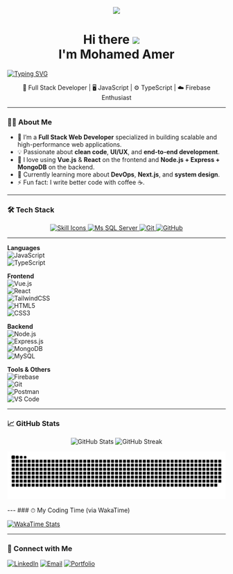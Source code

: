 <p align="center">
  <img src="[[[https://user-images.githubusercontent.com/74038190/212284087-bbe7e430-757e-4901-90bf-4cd2ce3e1852.gi](https://octodex.github.com/images/NUX_Octodex.gif)](https://octodex.github.com/images/NUX_Octodex.gif)](https://github.com/MohamedAmer29/MohamedAmer29/blob/main/NUX_Octodex.gif)"  />
</p>
<h1 align="center">
  Hi there <a target="_blank" rel="noopener noreferrer nofollow" href="https://camo.githubusercontent.com/d552948e7884c41fde2d32b9221d79f0df2076c7d824aaab954ca93f53d95884/68747470733a2f2f6d656469612e67697068792e636f6d2f6d656469612f6876524a434c467a6361737252346961377a2f67697068792e676966" data-target="animated-image.originalLink"><img src="https://camo.githubusercontent.com/d552948e7884c41fde2d32b9221d79f0df2076c7d824aaab954ca93f53d95884/68747470733a2f2f6d656469612e67697068792e636f6d2f6d656469612f6876524a434c467a6361737252346961377a2f67697068792e676966" data-canonical-src="https://media.giphy.com/media/hvRJCLFzcasrR4ia7z/giphy.gif" style="width: 40px; display: inline-block;" data-target="animated-image.originalImage"></a><br/> I'm Mohamed Amer</h1>
<p>
  <a href="https://git.io/typing-svg"><img src="https://readme-typing-svg.demolab.com?font=Bitcount+Grid+Double&weight=300&size=30&pause=1000&color=F7F662&background=0034FF00&center=true&width=1000&lines=Software+Developer;Full-Stack+Developer" alt="Typing SVG" /></a>
</p>
<p align="center">
  🚀 Full Stack Developer | 🖥️ JavaScript | ⚙️ TypeScript | ☁️ Firebase Enthusiast
</p>

---

### 👨‍💻 About Me

- 🔭 I’m a **Full Stack Web Developer** specialized in building scalable and high-performance web applications.
- 💡 Passionate about **clean code**, **UI/UX**, and **end-to-end development**.
- 🧩 I love using **Vue.js** & **React** on the frontend and **Node.js + Express + MongoDB** on the backend.
- 🌱 Currently learning more about **DevOps**, **Next.js**, and **system design**.
- ⚡ Fun fact: I write better code with coffee ☕.

---

### 🛠️ Tech Stack
<p align="center" dir="auto">
  
  <!-- Skill Icons with Titles -->
  <a href="https://go-skill-icons.vercel.app" target="_blank" rel="noopener noreferrer nofollow">
    <img width="800" src="https://go-skill-icons.vercel.app/api/icons?i=html,css,javascript,typescript,vue,react,tailwind,nodejs,express,mongodb,firebase,mysql&titles=true" alt="Skill Icons" title="Skill Icons" />
  </a>

  <!-- Extra Icons from Icons8 -->
  <a href="https://img.icons8.com/?size=50&id=laYYF3dV0Iew&format=png" target="_blank" rel="noopener noreferrer nofollow">
    <img width="70" src="https://img.icons8.com/?size=50&id=laYYF3dV0Iew&format=png" alt="Ms SQL Server" />
  </a>
  <a href="https://img.icons8.com/?size=50&id=20906&format=png" target="_blank" rel="noopener noreferrer nofollow">
    <img width="70" src="https://img.icons8.com/?size=50&id=20906&format=png" alt="Git" />
  </a>
  <a href="https://img.icons8.com/?size=50&id=efFfwotdkiU5&format=png" target="_blank" rel="noopener noreferrer nofollow">
    <img width="70" src="https://img.icons8.com/?size=50&id=efFfwotdkiU5&format=png" alt="GitHub" />
  </a>
</p>


---

**Languages**  
![JavaScript](https://img.shields.io/badge/-JavaScript-black?style=flat-square&logo=javascript)  
![TypeScript](https://img.shields.io/badge/-TypeScript-007acc?style=flat-square&logo=typescript)

**Frontend**  
![Vue.js](https://img.shields.io/badge/-Vue.js-4FC08D?style=flat-square&logo=vue.js)  
![React](https://img.shields.io/badge/-React-61DAFB?style=flat-square&logo=react)  
![TailwindCSS](https://img.shields.io/badge/-TailwindCSS-38B2AC?style=flat-square&logo=tailwind-css)  
![HTML5](https://img.shields.io/badge/-HTML5-E34F26?style=flat-square&logo=html5)  
![CSS3](https://img.shields.io/badge/-CSS3-1572B6?style=flat-square&logo=css3)

**Backend**  
![Node.js](https://img.shields.io/badge/-Node.js-339933?style=flat-square&logo=node.js)  
![Express.js](https://img.shields.io/badge/-Express.js-000000?style=flat-square&logo=express)  
![MongoDB](https://img.shields.io/badge/-MongoDB-47A248?style=flat-square&logo=mongodb)  
![MySQL](https://img.shields.io/badge/-MySQL-00758F?style=flat-square&logo=mysql)

**Tools & Others**  
![Firebase](https://img.shields.io/badge/-Firebase-FFCA28?style=flat-square&logo=firebase)  
![Git](https://img.shields.io/badge/-Git-F05032?style=flat-square&logo=git)  
![Postman](https://img.shields.io/badge/-Postman-FF6C37?style=flat-square&logo=postman)  
![VS Code](https://img.shields.io/badge/-VS%20Code-007ACC?style=flat-square&logo=visual-studio-code)

---
### 📈 GitHub Stats

<p align="center">
  <img src="https://github-readme-stats.vercel.app/api?username=MohamedAmer29&show_icons=true&theme=github_dark" alt="GitHub Stats" />
  <img src="https://github-readme-streak-stats.herokuapp.com/?user=MohamedAmer29&theme=github-dark&hide_border=false" alt="GitHub Streak" />
</p>
<p align="center">
  <img src="https://raw.githubusercontent.com/MohamedAmer29/MohamedAmer29/main/github-user-contribution.svg" alt="GitHub Contribution Graph" />
</p>
---
### ⏱ My Coding Time (via WakaTime)



<p width="200">
  <a href="https://wakatime.com/@YOUR_USERNAME" target="_blank">
    <img src="https://github-readme-stats.vercel.app/api/wakatime?username=Amer_29&layout=compact&theme=github_dark" alt="WakaTime Stats" />
  </a>
</p>

---
### 🔗 Connect with Me

<p>
  <a href="https://www.linkedin.com/in/mohamed-amer-692415327/" target="_blank"><img alt="LinkedIn" src="https://img.shields.io/badge/-LinkedIn-0A66C2?style=flat-square&logo=linkedin&logoColor=white" /></a>
  <a href="mailto:m1o1h1a1a1@gmail.com"><img alt="Email" src="https://img.shields.io/badge/-Email-D14836?style=flat-square&logo=gmail&logoColor=white" /></a>
  <a href="https://cool-cranachan-bcbbb7.netlify.app/" target="_blank"><img alt="Portfolio" src="https://img.shields.io/badge/-Portfolio-121212?style=flat-square&logo=web&logoColor=white" /></a>
</p>
